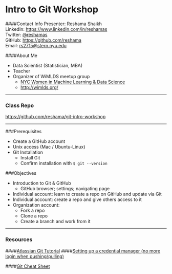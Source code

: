 # Intro to Git Workshop

####Contact Info
Presenter:  Reshama Shaikh  
LinkedIn:  https://www.linkedin.com/in/reshamas   
Twitter:  [@reshamas](https://twitter.com/reshamas)  
GitHub:  https://github.com/reshama  
Email:   rs2715@stern.nyu.edu  

####About Me
* Data Scientist (Statistician, MBA)
* Teacher
* Organizer of WiMLDS meetup group
     * [NYC Women in Machine Learning & Data Science](http://www.meetup.com/NYC-Women-in-Machine-Learning-Data-Science/)
     * http://wimlds.org/

---

### Class Repo
https://github.com/reshama/git-intro-workshop

---

###Prerequisites
* Create a GitHub account
* Unix access (Mac / Ubuntu-Linux)
* Git Installation
  - Install Git
  - Confirm installation with `$ git --version`

###Objectives
* Introduction to Git & GitHub
     * GitHub browser; settings; navigating page
* Individual account:  learn to create a repo on GitHub and update via Git
* Individual account:  create a repo and give others access to it
* Organization account:  
     - Fork a repo
     - Clone a repo 
     - Create a branch and work from it 

---

### Resources

####[Atlassian Git Tutorial](https://www.atlassian.com/git/tutorials)
####[Setting up a credential manager (no more login when pushing/pulling)](https://help.github.com/articles/caching-your-github-password-in-git/)

####[Git Cheat Sheet](https://education.github.com/git-cheat-sheet-education.pdf)
